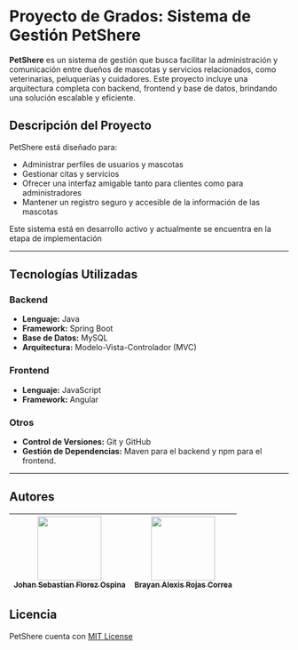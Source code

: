 # Proyecto de Grados: Sistema de Gestión PetShere

**PetShere** es un sistema de gestión que busca facilitar la administración y comunicación entre dueños de mascotas y servicios relacionados, como veterinarias, peluquerías y cuidadores. Este proyecto incluye una arquitectura completa con backend, frontend y base de datos, brindando una solución escalable y eficiente.

## Descripción del Proyecto
PetShere está diseñado para:
- Administrar perfiles de usuarios y mascotas
- Gestionar citas y servicios
- Ofrecer una interfaz amigable tanto para clientes como para administradores
- Mantener un registro seguro y accesible de la información de las mascotas

Este sistema está en desarrollo activo y actualmente se encuentra en la etapa de implementación

---

## Tecnologías Utilizadas

### Backend
- **Lenguaje:** Java
- **Framework:** Spring Boot
- **Base de Datos:** MySQL
- **Arquitectura:** Modelo-Vista-Controlador (MVC)

### Frontend
- **Lenguaje:** JavaScript
- **Framework:** Angular

### Otros
- **Control de Versiones:** Git y GitHub
- **Gestión de Dependencias:** Maven para el backend y npm para el frontend.

---
## Autores
| [<img src="https://github.com/sebasflorezo.png" width=115><br><sub>Johan Sebastian Florez Ospina</sub>](https://github.com/sebasflorezo) | [<img src="https://github.com/DevHurt.png" width=115><br><sub>Brayan Alexis Rojas Correa</sub>](https://github.com/DevHurt) | 
|:----------------------------------------------------------------------------------------------------------------------------------------:|:---------------------------------------------------------------------------------------------------------------------------:|

## Licencia

PetShere cuenta con [MIT License](LICENSE)
